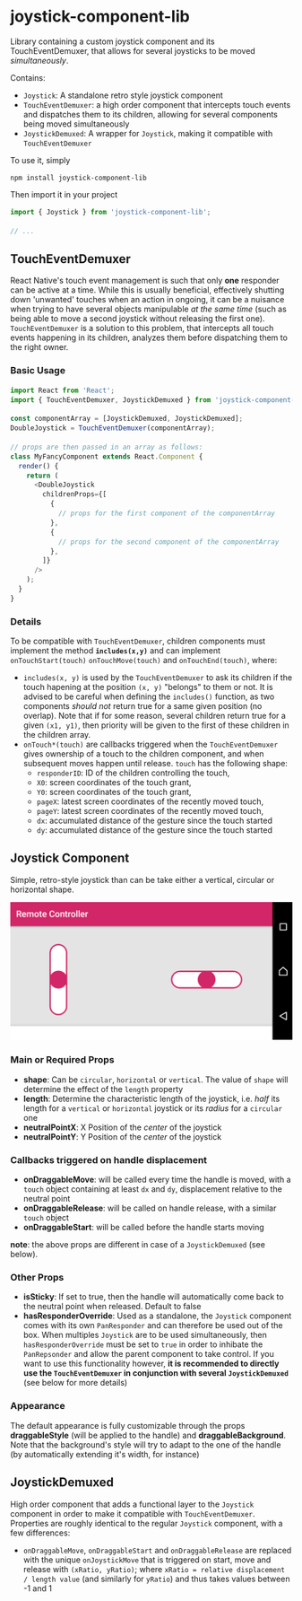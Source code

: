 # joystick-component-lib

Library containing a custom joystick component and its TouchEventDemuxer, that allows for several joysticks to be moved _simultaneously_.

Contains:

* `Joystick`: A standalone retro style joystick component
* `TouchEventDemuxer`: a high order component that intercepts touch events and dispatches them to its children, allowing for several components being moved simultaneously
* `JoystickDemuxed`: A wrapper for `Joystick`, making it compatible with `TouchEventDemuxer`

To use it, simply
```
npm install joystick-component-lib
```
Then import it in your project
```javascript
import { Joystick } from 'joystick-component-lib';

// ...
```

## TouchEventDemuxer

React Native's touch event management is such that only **one** responder can be active at a time. While this is usually beneficial, effectively shutting down 'unwanted' touches when an action in ongoing, it can be a nuisance when trying to have several objects manipulable _at the same time_ (such as being able to move a second joystick without releasing the first one). `TouchEventDemuxer` is a solution to this problem, that intercepts all touch events happening in its children, analyzes them before dispatching them to the right owner.

### Basic Usage

```javascript
import React from 'React';
import { TouchEventDemuxer, JoystickDemuxed } from 'joystick-component-lib';

const componentArray = [JoystickDemuxed, JoystickDemuxed];
DoubleJoystick = TouchEventDemuxer(componentArray);

// props are then passed in an array as follows:
class MyFancyComponent extends React.Component {
  render() {
    return (
      <DoubleJoystick
        childrenProps={[
          {
            // props for the first component of the componentArray
          },
          {
            // props for the second component of the componentArray
          },
        ]}
      />
    );
  }
}
```

### Details

To be compatible with `TouchEventDemuxer`, children components must implement the method **`includes(x,y)`** and can implement `onTouchStart(touch)` `onTouchMove(touch)` and `onTouchEnd(touch)`, where:

* `includes(x, y)` is used by the `TouchEventDemuxer` to ask its children if the touch hapening at the position `(x, y)` "belongs" to them or not. It is advised to be careful when defining the `includes()` function, as two components _should not_ return true for a same given position (no overlap). Note that if for some reason, several children return true for a given `(x1, y1)`, then priority will be given to the first of these children in the children array.
* `onTouch*(touch)` are callbacks triggered when the `TouchEventDemuxer` gives ownership of a touch to the children component, and when subsequent moves happen until release. `touch` has the following shape:
  * `responderID`: ID of the children controlling the touch,
  * `X0`: screen coordinates of the touch grant,
  * `Y0`: screen coordinates of the touch grant,
  * `pageX`: latest screen coordinates of the recently moved touch,
  * `pageY`: latest screen coordinates of the recently moved touch,
  * `dx`: accumulated distance of the gesture since the touch started
  * `dy`: accumulated distance of the gesture since the touch started

## Joystick Component

Simple, retro-style joystick than can be take either a vertical, circular or horizontal shape.

![Alt text](img/double_joystick_appearance.png?raw=true "Horizontal and vertical joysticks")

### Main or Required Props

* **shape**: Can be `circular`, `horizontal` or `vertical`. The value of `shape` will determine the effect of the `length` property
* **length**: Determine the characteristic length of the joystick, i.e. _half_ its length for a `vertical` or `horizontal` joystick or its _radius_ for a `circular` one
* **neutralPointX**: X Position of the _center_ of the joystick
* **neutralPointY**: Y Position of the _center_ of the joystick

### Callbacks triggered on handle displacement

* **onDraggableMove**: will be called every time the handle is moved, with a `touch` object containing at least `dx` and `dy`, displacement relative to the neutral point
* **onDraggableRelease**: will be called on handle release, with a similar `touch` object
* **onDraggableStart**: will be called before the handle starts moving

**note**: the above props are different in case of a `JoystickDemuxed` (see below).

### Other Props

* **isSticky**: If set to true, then the handle will automatically come back to the neutral point when released. Default to false
* **hasResponderOverride**: Used as a standalone, the `Joystick` component comes with its own `PanResponder` and can therefore be used out of the box. When multiples `Joystick` are to be used simultaneously, then `hasResponderOverride` must be set to `true` in order to inhibate the `PanRepsonder` and allow the parent component to take control. If you want to use this functionality however, **it is recommended to directly use the `TouchEventDemuxer` in conjunction with several `JoystickDemuxed`** (see below for more details)

### Appearance

The default appearance is fully customizable through the props **draggableStyle** (will be applied to the handle) and **draggableBackground**. Note that the background's style will try to adapt to the one of the handle (by automatically extending it's width, for instance)

## JoystickDemuxed

High order component that adds a functional layer to the `Joystick` component in order to make it compatible with `TouchEventDemuxer`. Properties are roughly identical to the regular `Joystick` component, with a few differences:

* `onDraggableMove`, `onDraggableStart` and `onDraggableRelease` are replaced with the unique `onJoystickMove` that is triggered on start, move and release with `(xRatio, yRatio)`; where `xRatio = relative displacement / length value` (and similarly for `yRatio`) and thus takes values between -1 and 1

